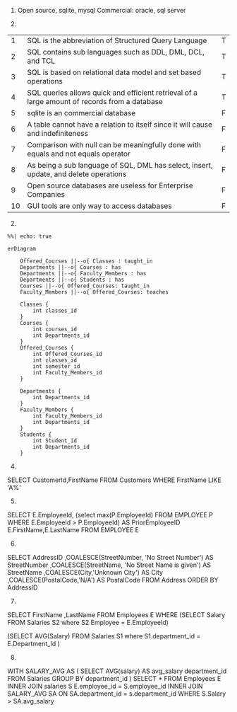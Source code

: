 1. Open source, sqlite, mysql
Commercial: oracle, sql server

2. 

|    |                                                                                               |   |
|----|-----------------------------------------------------------------------------------------------|---|
| 1  | SQL is the abbreviation of Structured Query Language                                          | T |
| 2  | SQL contains sub languages such as DDL, DML, DCL, and TCL                                     | T |
| 3  | SQL is based on relational data model and set based operations                                | T |
| 4  | SQL queries allows quick and efficient retrieval of a large amount of records from a database | T |
| 5  | sqlite is an commercial database                                                              | F |
| 6  | A table cannot have a relation to itself since it will cause and indefiniteness               | F |
| 7  | Comparison with null can be meaningfully done with equals and not equals operator             | F |
| 8  | As being a sub language of SQL, DML has select, insert, update, and delete operations         | F |
| 9  | Open source databases are useless for Enterprise Companies                                    | F |
| 10 | GUI tools are only way to access databases                                                    | F |


2. 

```{mermaid}
%%| echo: true

erDiagram

    Offered_Courses ||--o{ Classes : taught_in
    Departments ||--o{ Courses : has
    Departments ||--o{ Faculty_Members : has
    Departments ||--o{ Students : has
    Courses ||--o{ Offered_Courses: taught_in
    Faculty_Members ||--o{ Offered_Courses: teaches

    Classes {
        int classes_id 
    }
    Courses {
        int courses_id 
        int Departments_id
    }
    Offered_Courses {
        int Offered_Courses_id 
        int classes_id
        int semester_id
        int Faculty_Members_id
    }

    Departments {
        int Departments_id 
    }
    Faculty_Members {
        int Faculty_Members_id 
        int Departments_id
    }
    Students {
        int Student_id 
        int Departments_id
    }

```

4. 
SELECT CustomerId,FirstName
FROM Customers
WHERE FirstName LIKE 'A%'

5.
SELECT E.EmployeeId,
(select max(P.EmployeeId) FROM EMPLOYEE P 
WHERE E.EmployeeId > P.EmployeeId) AS PriorEmployeeID
E.FirstName,E.LastName FROM EMPLOYEE E

6.
SELECT 
AddressID
,COALESCE(StreetNumber, 'No Street Number') AS StreetNumber
,COALESCE(StreetName, 'No Street Name is given') AS StreetName
,COALESCE(City,'Unknown City') AS City
,COALESCE(PostalCode,'N/A') AS PostalCode
FROM Address
ORDER BY AddressID

7. 

SELECT 
FirstName
,LastName
FROM Employees E
WHERE 
(SELECT Salary FROM Salaries S2
where S2.Employee = E.EmployeeId)
>
(SELECT AVG(Salary) FROM Salaries S1
where S1.department_id = E.Department_Id
)



8. 

WITH SALARY_AVG AS
(
SELECT 
AVG(salary) AS avg_salary
department_id
FROM Salaries 
GROUP BY department_id
)
SELECT * 
FROM Employees E
INNER JOIN salaries S
E.employee_id = S.employee_id
INNER JOIN SALARY_AVG SA
ON SA.department_id = s.department_id
WHERE 
S.Salary > SA.avg_salary

